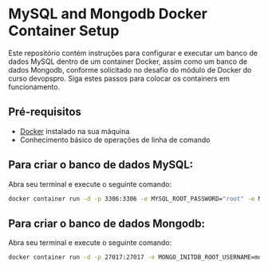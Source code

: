 # MySQL and Mongodb Docker Container Setup

Este repositório contém instruções para configurar e executar um banco de dados MySQL dentro de um container Docker, assim como um banco de dados Mongodb, conforme solicitado no desafio do módulo de Docker do curso devopspro.  Siga estes passos para colocar os containers em funcionamento.

## Pré-requisitos

- [Docker](https://www.docker.com/get-started) instalado na sua máquina
- Conhecimento básico de operações de linha de comando

## Para criar o banco de dados MySQL:

Abra seu terminal e execute o seguinte comando:

```bash
docker container run -d -p 3306:3306 -e MYSQL_ROOT_PASSWORD="root" -e MYSQL_DATABASE="docker_db" -e MYSQL_USER="docker_usr" -e MYSQL_PASSWORD="docker_pwd" mysql
```

## Para criar o banco de dados Mongodb:

Abra seu terminal e execute o seguinte comando:

```bash
docker container run -d -p 27017:27017 -e MONGO_INITDB_ROOT_USERNAME=mongo_usr -e MONGO_INITDB_ROOT_PASSWORD=mongo_pwd mongo
```
